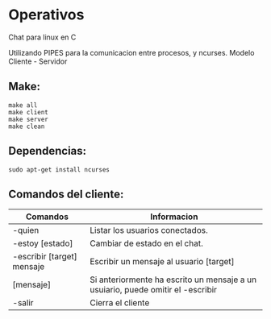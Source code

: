 # Operativos
Chat para linux en C

Utilizando PIPES para la comunicacion entre procesos, y ncurses. Modelo Cliente - Servidor

## Make:
```
make all
make client
make server
make clean
```

## Dependencias:
```
sudo apt-get install ncurses
```

## Comandos del cliente:
| Comandos | Informacion |
| --- | --- |
| -quien | Listar los usuarios conectados. |
| -estoy [estado] | Cambiar de estado en el chat. |
| -escribir [target] mensaje | Escribir un mensaje al usuario [target] |
| [mensaje] | Si anteriormente ha escrito un mensaje a un usuiario, puede omitir el -escribir |
| -salir | Cierra el cliente |
